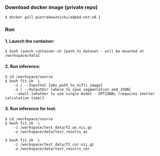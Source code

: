 ### Download docker image (private repo)
```
$ docker pull piotrekwoznicki/adpkd-net:v0.1
```
### Run
#### 1. Launch the container:
```
$ bash launch_container.sh [path_to_dataset - will be mounted at /workspace/data]
```

#### 2. Run inference:
```
$ cd /workspace/source
$ bash fit.sh  \
    -i / --InputVol [abs_path_to_nifti_image]
    -o / --OutputDir [where_to_save_segmentation_and_JSON]
    --small [whether to use single model - OPTIONAL (requires shorter calculation time)]
```

#### 3. Run inference for test:
```
$ cd /workspace/source
$ bash fit.sh  \
    -i /workspace/test_data/T2_ax.nii.gz
    -o /workspace/data/test_results_ax

$ bash fit.sh  \
    -i /workspace/test_data/T2_cor.nii.gz
    -o /workspace/data/test_results_cor
```
